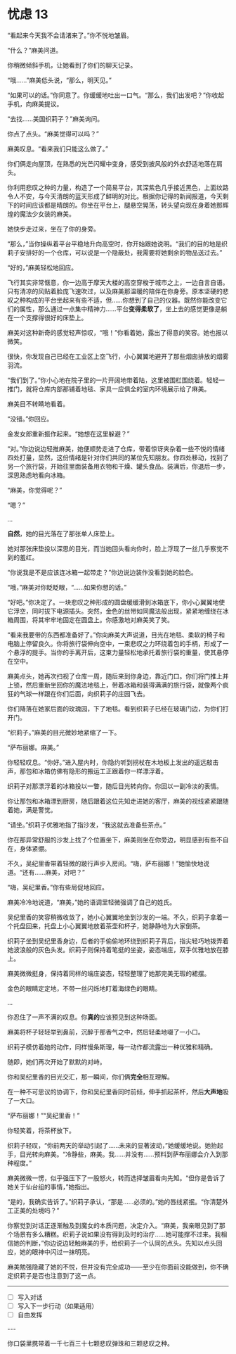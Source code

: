 # 忧虑 13

“看起来今天我不会请渚来了。”你不悦地皱眉。

“什么？”麻美问道。

你稍微倾斜手机，让她看到了你们的聊天记录。

“哦……”麻美低头说，“那么，明天见。”

“如果可以的话。”你同意了。你缓缓地吐出一口气。“那么，我们出发吧？”你收起手机，向麻美提议。

“去找……美国织莉子？”麻美询问。

你点了点头。“麻美觉得可以吗？”

麻美叹息。“看来我们只能这么做了。”

你们俩走向屋顶，在熟悉的光芒闪耀中变身，感受到披风般的外衣舒适地落在肩头。

你利用悲叹之种的力量，构造了一个简易平台，其深紫色几乎接近黑色，上面纹路令人不安，与今天清朗的蓝天形成了鲜明的对比。根据你记得的新闻报道，今天剩下的时间应该都是晴朗的。你坐在平台上，腿悬空晃荡，转头望向现在身着她那辉煌的魔法少女装的麻美。

她快步走过来，坐在了你的身旁。

“那么，”当你操纵着平台平稳地升向高空时，你开始跟她说明。“我们的目的地是织莉子安排好的一个仓库，可以说是一个隐蔽处，我需要将她剩余的物品送过去。”

“好的，”麻美轻松地回应。

飞行其实非常惬意，你一边高于摩天大楼的高空穿梭于城市之上，一边自言自语。只有清凉的风贴着脸庞飞速吹过，以及麻美那温暖的陪伴在你身旁。原本坚硬的悲叹之种构成的平台坐起来有些不适，但……你想到了自己的仪器。既然你能改变它们的属性，那么通过一点集中精神力……平台**变得柔软了**，坐上去的感觉更像是躺在一个支撑得很好的床垫上。

麻美对这种新奇的感觉轻声惊叹，“哦！”你看着她，露出了得意的笑容。她也报以微笑。

很快，你发现自己已经在工业区上空飞行，小心翼翼地避开了那些烟囱排放的烟雾羽流。

“我们到了。”你小心地在院子里的一片开阔地带着陆，这里被围栏围绕着。轻轻一推门，就将仓库内部那铺着地毯、家具一应俱全的室内环境展示给了麻美。

麻美目不转睛地看着。

“没错。”你回应。

金发女郎重新振作起来。“她想在这里躲避？”

“对。”你边说边轻推麻美，她便顺势走进了仓库，带着惊讶夹杂着一些不悦的情绪四处打量，显然，这份情绪是针对你们共同的某位先知朋友。你四处移动，找到了另一个旅行袋，开始往里面装备用衣物和干燥、罐头食品。装满后，你退后一步，深思熟虑地看向冰箱。

“麻美，你觉得呢？”

“嗯？”

...

**自然**，她的目光落在了那张单人床垫上。

她对那张床垫投以深思的目光，而当她回头看向你时，脸上浮现了一丝几乎察觉不到的羞红。

“你说我是不是应该连冰箱一起带走？”你边说边装作没看到她的脸色。

“哦，”麻美对你眨眨眼，“……如果你想的话。”

“好吧。”你决定了。一块悲叹之种形成的圆盘缓缓滑到冰箱底下，你小心翼翼地使它浮空，同时拔下电源插头。突然，金色的丝带如同魔法般出现，紧紧地缠绕在冰箱周围，将其牢牢地固定在圆盘上。你感激地对麻美笑了笑。

“看来我要带的东西都准备好了。”你向麻美大声说道，目光在地毯、柔软的椅子和电脑上停留良久。你将旅行袋伸向空中，一束悲叹之力环绕着包的手柄，形成了一个悬浮的提手。当你的手离开后，这束力量轻松地承托着旅行袋的重量，使其悬停在空中。

麻美点头，她再次扫视了仓库一周，随后来到你身边，靠近门口。你们将门推上并上锁，然后重新坐回你的魔法地毯上，带着冰箱和装得满满的旅行袋，就像两个疯狂的气球一样跟在你们后面，向织莉子的庄园飞去。

你们降落在她家后面的玫瑰园，下了地毯。看到织莉子已经在玻璃门边，为你们打开门。

“织莉子。”麻美的目光微妙地紧缩了一下。

“萨布丽娜。麻美。”

你轻轻叹息。“你好。”进入屋内时，你隐约听到拐杖在木地板上发出的遥远敲击声，那包和冰箱仿佛有隐形的搬运工正跟着你一样漂浮着。

织莉子对那漂浮着的冰箱投以一瞥，随后目光转向你。你回以一副冷淡的表情。

你让那包和冰箱漂到厨房，随后跟着这位先知走进她的客厅，麻美的视线紧紧跟随着她，满是警觉。

“请坐。”织莉子优雅地指了指沙发，“我这就去准备些茶点。”

你在那异常舒服的沙发上找了个位置坐下，麻美则坐在你旁边，明显感到有些不自在，身体紧绷。

不久，吴纪里香带着轻微的跛行声步入房间。“嗨，萨布丽娜！”她愉快地说道。“还有……麻美，对吧？”

“嗨，吴纪里香。”你有些局促地回应。

麻美冷冷地说道，“麻美，”她的语调里轻微强调了自己的姓氏。

吴纪里香的笑容稍微收敛了，她小心翼翼地坐到沙发的一端。不久，织莉子拿着一个托盘回来，托盘上小心翼翼地放着茶壶和杯子，她静静地为大家倒茶。

织莉子坐到吴纪里香身边，后者的手偷偷地环绕到织莉子背后，指尖轻巧地拨弄着她波浪般的灰色头发。织莉子则保持着笔挺的坐姿，姿态端庄，双手优雅地放在膝上。

麻美微微挺身，保持着同样的端庄姿态，轻轻整理了她那完美无瑕的裙摆。

金色的眼睛定定地，不带一丝闪烁地盯着海绿色的眼睛。

...

你忍住了一声不满的叹息。你**真的**应该预见到这种场面。

麻美将杯子轻轻举到鼻前，沉醉于那香气之中，然后轻柔地啜了一小口。

织莉子模仿着她的动作，同样慢条斯理，每一动作都流露出一种优雅和精确。

随即，她们再次开始了默默的对峙。

你和吴纪里香的目光交汇，那一瞬间，你们俩**完全**相互理解。

在一种不可思议的协调下，你和吴纪里香同时前倾，伸手抓起茶杯，然后**大声地**吸了一大口。

“萨布丽娜！”“吴纪里香！”

你轻笑着，将茶杯放下。

织莉子轻叹，“你前两天的举动引起了……未来的显著波动，”她缓缓地说。她抬起手，目光转向麻美。“冷静些，麻美。我……并没有……预料到萨布丽娜会介入到那种程度。”

麻美微微一愣，似乎强压下了一股怒火，转而选择皱眉看向先知。“但你是告诉了她关于仙台组的事情，”她指出。

“是的，我确实告诉了。”织莉子承认，“那是……必须的。”她的唇线紧抿。“你清楚外工正美的处境吗？”

你察觉到对话正逐渐触及到魔女的本质问题，决定介入。“麻美，我亲眼见到了那个场景有多么糟糕。织莉子说如果没有得到及时的治疗……她可能撑不过来。我相信她的判断，”你边说边轻触麻美的手，给织莉子一个认同的点头。先知以点头回应，她的眼神中闪过一抹明亮。

麻美勉强隐藏了她的不悦，但并没有完全成功——至少在你面前没能做到，你不确定织莉子是否也注意到了这一点。

---

- [ ] 写入对话
- [ ] 写入下一步行动（如果适用）
- [ ] 自由发挥

---​

你口袋里携带着一千七百三十七颗悲叹弹珠和三颗悲叹之种。
